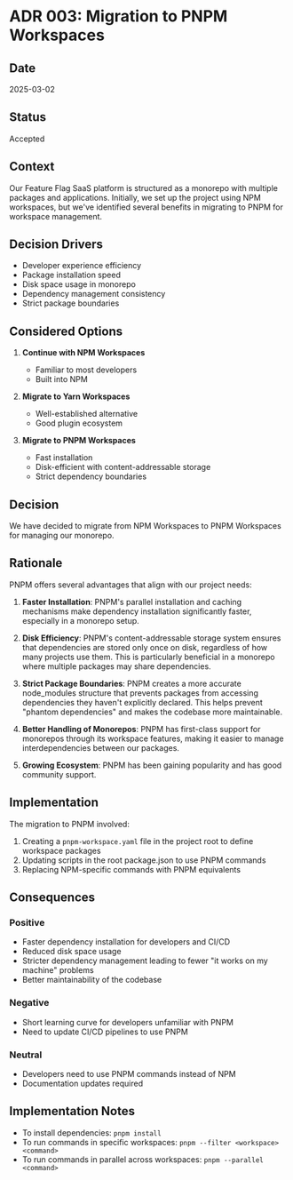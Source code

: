 # ADR 003: Migration to PNPM Workspaces

## Date

2025-03-02

## Status

Accepted

## Context

Our Feature Flag SaaS platform is structured as a monorepo with multiple packages and applications. Initially, we set up the project using NPM workspaces, but we've identified several benefits in migrating to PNPM for workspace management.

## Decision Drivers

- Developer experience efficiency
- Package installation speed
- Disk space usage in monorepo
- Dependency management consistency
- Strict package boundaries

## Considered Options

1. **Continue with NPM Workspaces**
   - Familiar to most developers
   - Built into NPM

2. **Migrate to Yarn Workspaces**
   - Well-established alternative
   - Good plugin ecosystem

3. **Migrate to PNPM Workspaces**
   - Fast installation
   - Disk-efficient with content-addressable storage
   - Strict dependency boundaries

## Decision

We have decided to migrate from NPM Workspaces to PNPM Workspaces for managing our monorepo.

## Rationale

PNPM offers several advantages that align with our project needs:

1. **Faster Installation**: PNPM's parallel installation and caching mechanisms make dependency installation significantly faster, especially in a monorepo setup.

2. **Disk Efficiency**: PNPM's content-addressable storage system ensures that dependencies are stored only once on disk, regardless of how many projects use them. This is particularly beneficial in a monorepo where multiple packages may share dependencies.

3. **Strict Package Boundaries**: PNPM creates a more accurate node_modules structure that prevents packages from accessing dependencies they haven't explicitly declared. This helps prevent "phantom dependencies" and makes the codebase more maintainable.

4. **Better Handling of Monorepos**: PNPM has first-class support for monorepos through its workspace features, making it easier to manage interdependencies between our packages.

5. **Growing Ecosystem**: PNPM has been gaining popularity and has good community support.

## Implementation

The migration to PNPM involved:

1. Creating a `pnpm-workspace.yaml` file in the project root to define workspace packages
2. Updating scripts in the root package.json to use PNPM commands
3. Replacing NPM-specific commands with PNPM equivalents

## Consequences

### Positive

- Faster dependency installation for developers and CI/CD
- Reduced disk space usage
- Stricter dependency management leading to fewer "it works on my machine" problems
- Better maintainability of the codebase

### Negative

- Short learning curve for developers unfamiliar with PNPM
- Need to update CI/CD pipelines to use PNPM

### Neutral

- Developers need to use PNPM commands instead of NPM
- Documentation updates required

## Implementation Notes

- To install dependencies: `pnpm install`
- To run commands in specific workspaces: `pnpm --filter <workspace> <command>`
- To run commands in parallel across workspaces: `pnpm --parallel <command>` 